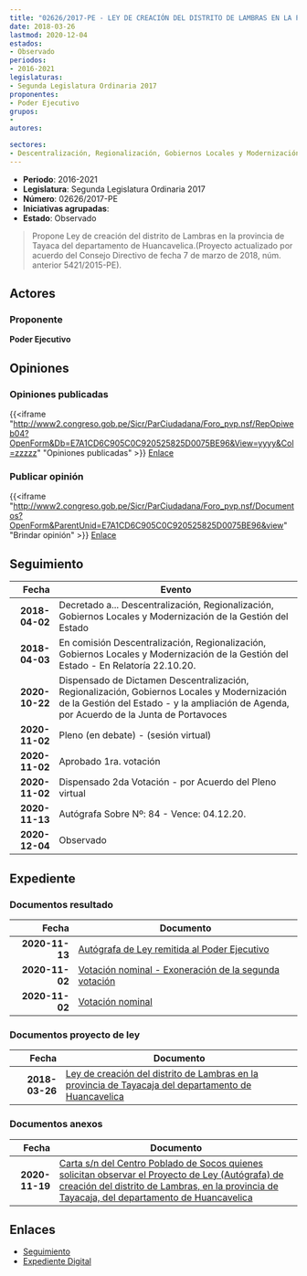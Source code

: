```yaml
---
title: "02626/2017-PE - LEY DE CREACIÓN DEL DISTRITO DE LAMBRAS EN LA PROVINCIA DE TAYACAJA"
date: 2018-03-26
lastmod: 2020-12-04
estados:
- Observado
periodos:
- 2016-2021
legislaturas:
- Segunda Legislatura Ordinaria 2017
proponentes:
- Poder Ejecutivo
grupos:
- 
autores:

sectores:
- Descentralización, Regionalización, Gobiernos Locales y Modernización de la Gestión del Estado
---
```

- **Periodo**: 2016-2021
- **Legislatura**: Segunda Legislatura Ordinaria 2017
- **Número**: 02626/2017-PE
- **Iniciativas agrupadas**: 
- **Estado**: Observado

> Propone Ley de creación del distrito de Lambras en la provincia de Tayaca del departamento de Huancavelica.(Proyecto actualizado por acuerdo del Consejo Directivo de fecha 7 de marzo de 2018, núm. anterior 5421/2015-PE).


## Actores

### Proponente

**Poder Ejecutivo**

## Opiniones

### Opiniones publicadas

{{<iframe "http://www2.congreso.gob.pe/Sicr/ParCiudadana/Foro_pvp.nsf/RepOpiweb04?OpenForm&Db=E7A1CD6C905C0C920525825D0075BE96&View=yyyy&Col=zzzzz" "Opiniones publicadas" >}}
[Enlace](http://www2.congreso.gob.pe/Sicr/ParCiudadana/Foro_pvp.nsf/RepOpiweb04?OpenForm&Db=E7A1CD6C905C0C920525825D0075BE96&View=yyyy&Col=zzzzz)

### Publicar opinión

{{<iframe "http://www2.congreso.gob.pe/Sicr/ParCiudadana/Foro_pvp.nsf/Documentos?OpenForm&ParentUnid=E7A1CD6C905C0C920525825D0075BE96&view" "Brindar opinión" >}}
[Enlace](http://www2.congreso.gob.pe/Sicr/ParCiudadana/Foro_pvp.nsf/Documentos?OpenForm&ParentUnid=E7A1CD6C905C0C920525825D0075BE96&view)


## Seguimiento

| Fecha | Evento |
|------:|--------|
| **2018-04-02** | Decretado a... Descentralización, Regionalización, Gobiernos Locales y Modernización de la Gestión del Estado |
| **2018-04-03** | En comisión Descentralización, Regionalización, Gobiernos Locales y Modernización de la Gestión del Estado - En Relatoría 22.10.20. |
| **2020-10-22** | Dispensado de Dictamen Descentralización, Regionalización, Gobiernos Locales y Modernización de la Gestión del Estado - y la ampliación de Agenda, por Acuerdo de la Junta de Portavoces |
| **2020-11-02** | Pleno (en debate) - (sesión virtual) |
| **2020-11-02** | Aprobado 1ra. votación |
| **2020-11-02** | Dispensado 2da Votación - por Acuerdo del Pleno virtual |
| **2020-11-13** | Autógrafa Sobre Nº: 84 - Vence: 04.12.20. |
| **2020-12-04** | Observado |

## Expediente

### Documentos resultado

| Fecha | Documento |
|------:|-----------|
| **2020-11-13** | [Autógrafa de Ley remitida al Poder Ejecutivo](http://www.leyes.congreso.gob.pe/Documentos/2016_2021/Autografas/Ley_y_de_Resolucion_Legislativa/AU0262620201113.pdf) |
| **2020-11-02** | [Votación nominal - Exoneración de la segunda votación](http://www.leyes.congreso.gob.pe/Documentos/2016_2021/Asistencia_y_Votacion/Proyectos_de_Ley/Votacion_Nominal/VNESV02626-20201102.pdf) |
| **2020-11-02** | [Votación nominal](http://www.leyes.congreso.gob.pe/Documentos/2016_2021/Asistencia_y_Votacion/Proyectos_de_Ley/Votacion_Nominal/VN02626-20201102.pdf) |

### Documentos proyecto de ley

| Fecha | Documento |
|------:|-----------|
| **2018-03-26** | [Ley de creación del distrito de Lambras en la provincia de Tayacaja del departamento de Huancavelica](http://www.leyes.congreso.gob.pe/Documentos/2016_2021/Proyectos_de_Ley_y_de_Resoluciones_Legislativas/PL0262520180323.pdf) |

### Documentos anexos

| Fecha | Documento |
|------:|-----------|
| **2020-11-19** | [Carta s/n del Centro Poblado de Socos quienes solicitan observar el Proyecto de Ley (Autógrafa) de creación del distrito de Lambras, en la provincia de Tayacaja, del departamento de Huancavelica](http://www.leyes.congreso.gob.pe/Documentos/2016_2021/Oficios/Otras_Instituciones/CARTA-S-N-20201119-HINOSTROZA.pdf) |

## Enlaces

- [Seguimiento](http://www2.congreso.gob.pe/Sicr/TraDocEstProc/CLProLey2016.nsf/f7fff46988ca05b1052578e100829cc7/541bd02de426741a0525825d006cdf57?OpenDocument)
- [Expediente Digital](http://www2.congreso.gob.pe/Sicr/TraDocEstProc/Expvirt_2011.nsf/visbusqptramdoc1621/02626?opendocument)

